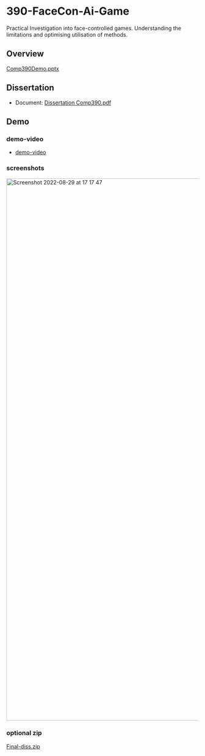 # 390-FaceCon-Ai-Game
Practical Investigation into face-controlled games. Understanding the limitations and optimising utilisation of methods.

## Overview
[Comp390Demo.pptx](https://github.com/emcleandev/390-FaceControlled/files/9443981/Comp390Demo.pptx)

## Dissertation
- Document: [Dissertation Comp390.pdf](https://github.com/emcleandev/390-FaceControlled/files/9446117/Dissertation.Comp390.pdf)

## Demo
### demo-video
- [demo-video](https://drive.google.com/file/d/12NOZtUuvrBYarguK0Pe8dtaetuUpF-Mj/view?usp=sharing) 
### screenshots
<img width="1421" alt="Screenshot 2022-08-29 at 17 17 47" src="https://user-images.githubusercontent.com/58271203/187247345-1d659f05-502f-4b14-947e-b216ce47fbf6.png">

### optional zip
[Final-diss.zip](https://drive.google.com/file/d/1KIfuzsdp0iSJ68uiRFw8flQoJ0mAt7sq/view?usp=sharing)



